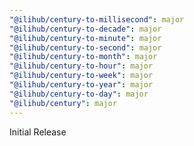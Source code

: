 ```yaml
---
"@ilihub/century-to-millisecond": major
"@ilihub/century-to-decade": major
"@ilihub/century-to-minute": major
"@ilihub/century-to-second": major
"@ilihub/century-to-month": major
"@ilihub/century-to-hour": major
"@ilihub/century-to-week": major
"@ilihub/century-to-year": major
"@ilihub/century-to-day": major
"@ilihub/century": major
---
```


Initial Release
